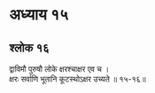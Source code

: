 # अध्याय १५

## श्लोक १६

द्वाविमौ पुरुषौ लोके क्षरश्चाक्षर एव च ।<br>क्षरः सर्वाणि भूतानि कूटस्थोऽक्षर उच्यते ॥ १५-१६॥<br><br>

